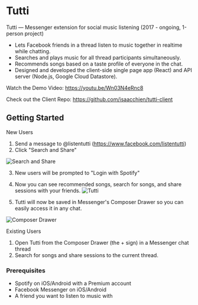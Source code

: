 # Tutti

Tutti   —    Messenger   extension   for   social   music   listening    (2017   -   ongoing,   1-person   project)
* Lets   Facebook   friends   in   a   thread   listen   to   music   together   in   realtime   while   chatting.
* Searches   and   plays   music   for   all   thread   participants   simultaneously.
* Recommends songs based on a taste profile of everyone in the chat.
* Designed   and   developed   the   client-side   single   page   app   (React)   and   API   server   (Node.js,   Google
Cloud   Datastore).

Watch the Demo Video: https://youtu.be/Wn03N4eRnc8

Check out the Client Repo: https://github.com/isaacchien/tutti-client

## Getting Started

New Users
1. Send a message to @listentutti (https://www.facebook.com/listentutti)
2. Click "Search and Share"

![Search and Share](https://user-images.githubusercontent.com/6413636/34394163-45b05e3e-eb0c-11e7-8198-b954738b01cf.PNG)

3. New users will be prompted to "Login with Spotify"
4. Now you can see recommended songs, search for songs, and share sessions with your friends. 
![Tutti](https://user-images.githubusercontent.com/6413636/36509629-1e26c724-1715-11e8-9fd1-e52aaf8e2347.PNG)

5. Tutti will now be saved in Messenger's Composer Drawer so you can easily access it in any chat.  

![Composer Drawer](https://user-images.githubusercontent.com/6413636/34394161-457df962-eb0c-11e7-92d0-9a55e57a601e.PNG)

Existing Users
1. Open Tutti from the Composer Drawer (the + sign) in a Messenger chat thread
2. Search for songs and share sessions to the current thread. 

### Prerequisites
* Spotify on iOS/Android with a Premium account
* Facebook Messenger on iOS/Android 
* A friend you want to listen to music with  

